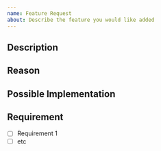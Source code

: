 ```yaml
---
name: Feature Request
about: Describe the feature you would like added
---
```


<!--- Provide a general summary of the issue in the Title above -->

## Description

<!-- A clear and concise description of what the feature is. -->

## Reason

<!-- Why is this feature needed? What problem does it solve? -->

## Possible Implementation

<!-- Not required, but suggest an idea for implementing said feature -->

## Requirement

<!-- List any specific requirements or conditions this feature must meet. -->

- [ ] Requirement 1
- [ ] etc
